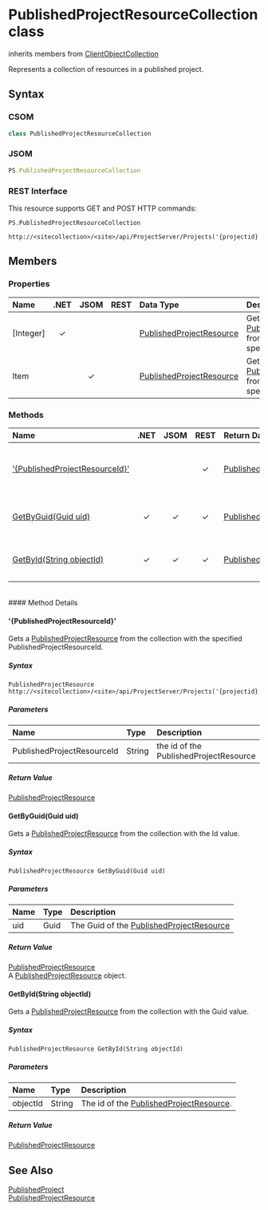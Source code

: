 [comment]: # (Name:PublishedProjectResourceCollection)
[comment]: # (Type:class)
[comment]: # (Status:Incomplete)

# <a name="name"></a>PublishedProjectResourceCollection class

inherits members from [ClientObjectCollection<PublishedProjectResource>](https://msdn.microsoft.com/EN-US/library/ee539303)<br/>

<a name="description"></a>Represents a collection of resources in a published project.

## <a name="syntax"></a>Syntax

### CSOM

```C#
class PublishedProjectResourceCollection 
```

### JSOM

```JavaScript
PS.PublishedProjectResourceCollection
```

### REST Interface

This resource supports GET and POST HTTP commands:

```
PS.PublishedProjectResourceCollection

http://<sitecollection>/<site>/api/ProjectServer/Projects('{projectid}')/ProjectResources
```

## <a name="members"></a>Members

### <a name="properties"></a>Properties

|**Name**|**.NET**|**JSOM**|**REST**|**Data Type**|**Description**|
|:-----|:-----:|:-----:|:-----:|:-----|:-----|
|<a name="[Integer]"></a>[Integer]|&#x2713;|||[PublishedProjectResource](PublishedProjectResource.md)|Gets a [PublishedProjectResource](PublishedProjectResource.md) from the collection at the specified index.|
|<a name="Item"></a>Item||&#x2713;||[PublishedProjectResource](PublishedProjectResource.md)|Gets a [PublishedProjectResource](PublishedProjectResource.md) from the collection at the specified index.|

### <a name="methods"></a>Methods

|**Name**|**.NET**|**JSOM**|**REST**|**Return Data Type**|**Description**|
|:----- |:-----: |:-----: |:-----: |:----- |:----- |
|[&#39;{PublishedProjectResourceId}&#39;](#&#39;{PublishedProjectResourceId}&#39;)|||&#x2713;|[PublishedProjectResource](PublishedProjectResource.md)|Gets a [PublishedProjectResource](PublishedProjectResource.md) from the collection with the specified PublishedProjectResourceId.|
|[GetByGuid(Guid uid)](#GetByGuid_Guid_uid_)|&#x2713;|&#x2713;|&#x2713;|[PublishedProjectResource](PublishedProjectResource.md)|Gets a [PublishedProjectResource](PublishedProjectResource.md) from the collection with the Id value.|
|[GetById(String objectId)](#GetById_String_objectId_)|&#x2713;|&#x2713;|&#x2713;|[PublishedProjectResource](PublishedProjectResource.md)|Gets a [PublishedProjectResource](PublishedProjectResource.md) from the collection with the Guid value.|

<br/>
#### Method Details

#### <a name="&#39;{PublishedProjectResourceId}&#39;"></a>&#39;{PublishedProjectResourceId}&#39;
 
Gets a [PublishedProjectResource](PublishedProjectResource.md) from the collection with the specified PublishedProjectResourceId.

##### Syntax

```
PublishedProjectResource http://<sitecollection>/<site>/api/ProjectServer/Projects('{projectid}')/ProjectResources('{PublishedProjectResourceId}')
```

##### Parameters
|**Name** |**Type**|**Description**|
|:------ |:----|:------ |
|PublishedProjectResourceId|String|the id of the PublishedProjectResource|

##### Return Value

[PublishedProjectResource](PublishedProjectResource.md)

#### <a name="GetByGuid_Guid_uid_"></a>GetByGuid(Guid uid)

Gets a [PublishedProjectResource](PublishedProjectResource.md) from the collection with the Id value.

##### Syntax

```
PublishedProjectResource GetByGuid(Guid uid)
```

##### Parameters
|**Name** |**Type**|**Description**|
|:------ |:----|:------ |
|uid|Guid|The Guid of the [PublishedProjectResource](PublishedProjectResource.md)|

##### Return Value

[PublishedProjectResource](PublishedProjectResource.md)<br />
A [PublishedProjectResource](PublishedProjectResource.md) object.

#### <a name="GetById_String_objectId_"></a>GetById(String objectId)

Gets a [PublishedProjectResource](PublishedProjectResource.md) from the collection with the Guid value.

##### Syntax

```
PublishedProjectResource GetById(String objectId)
```

##### Parameters
|**Name** |**Type**|**Description**|
|:------ |:----|:------ |
|objectId|String|The id of the [PublishedProjectResource](PublishedProjectResource.md).|

##### Return Value

[PublishedProjectResource](PublishedProjectResource.md)

## <a name="seeAlso"></a>See Also

[PublishedProject](PublishedProject.md)<br/>
[PublishedProjectResource](PublishedProjectResource.md)<br />
